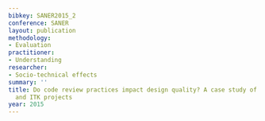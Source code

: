 ```yaml
---
bibkey: SANER2015_2
conference: SANER
layout: publication
methodology:
- Evaluation
practitioner:
- Understanding
researcher:
- Socio-technical effects
summary: ''
title: Do code review practices impact design quality? A case study of the Qt, VTK,
  and ITK projects
year: 2015
---
```

